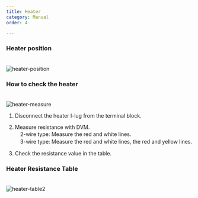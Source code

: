 ```yaml
---
title: Heater
category: Manual
order: 4

---
```


### **Heater position**  
　  
![heater-position](https://user-images.githubusercontent.com/85915538/125908907-2afee743-9dfb-4b3a-87fc-c93b3bf2f5d7.png)


### **How to check the heater**  
　  
![heater-measure](https://user-images.githubusercontent.com/85915538/125908534-ab422ced-b9a5-4d60-aeb8-c6a35054694c.png)

<!---
1) Terminal Block에서 Heater의 I-lug를 분리한다.  
2) DVM으로 저항을 측정한다.  
2선식 : 빨간선과 흰선을 측정한다.  
3선식 : 빨간색과 흰선, 빨간색과 노란선을 측정한다.  
3) 각 부위 별 저항값을 확인한다.  
--->

1) Disconnect the heater I-lug from the terminal block.  

2) Measure resistance with DVM.  
　2-wire type: Measure the red and white lines.  
　3-wire type: Measure the red and white lines, the red and yellow lines.  
 
3) Check the resistance value in the table.  


### **Heater Resistance Table**  
　  
![heater-table2](https://user-images.githubusercontent.com/85915538/125910761-2a026509-c2a6-449c-aa9f-56eff95e8e87.png)
